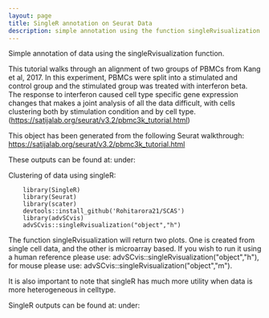 ```yaml
---
layout: page
title: SingleR annotation on Seurat Data
description: simple annotation using the function singleRvisualization
---
```


Simple annotation of data using the singleRvisualization function.

This tutorial walks through an alignment of two groups of PBMCs from Kang et al, 2017. In this experiment, PBMCs were split into a stimulated and control group and the stimulated group was treated with interferon beta. The response to interferon caused cell type specific gene expression changes that makes a joint analysis of all the data difficult, with cells clustering both by stimulation condition and by cell type.
(https://satijalab.org/seurat/v3.2/pbmc3k_tutorial.html)

This object has been generated from the following Seurat walkthrough: https://satijalab.org/seurat/v3.2/pbmc3k_tutorial.html

These outputs can be found at: under:

Clustering of data using singleR:

        library(SingleR)
        library(Seurat)
        library(scater)
        devtools::install_github('Rohitarora21/SCAS')
        library(advSCvis)
        advSCvis::singleRvisualization("object","h")
        
The function singleRvisualization will return two plots. One is created from single cell data, and the other is microarray based. If you wish to run it using a human reference please use: advSCvis::singleRvisualization("object","h"), for mouse please use: advSCvis::singleRvisualization("object","m").

It is also important to note that singleR has much more utility when data is more heterogeneous in celltype.

SingleR outputs can be found at: under:



